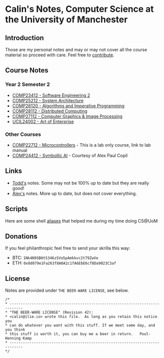 <!-- Google Analytics -->
<script async src="https://www.googletagmanager.com/gtag/js?id=UA-113560131-1"></script>
<script>
  window.dataLayer = window.dataLayer || [];
  function gtag(){dataLayer.push(arguments);}
  gtag('js', new Date());
  gtag('config', 'UA-113560131-1');
</script>

# Calin's Notes, Computer Science at the University of Manchester

## Introduction

Those are my personal notes and may or may not cover all the course material so proceed with care.
Feel free to [contribute](https://github.com/colinx05/uom-notes).

## Course Notes

### Year 2 Semester 2
  * [COMP23412 - Software Engineering 2](COMP23412)
  * [COMP25212 - System Architecture](COMP25212)
  * [COMP26120 - Algorithms and Imperative Programming](COMP26120)
  * [COMP28112 - Distributed Computing](COMP28112)
  * [COMP27112 - Computer Graphics & Image Processing](COMP27112)
  * [UCIL24002 - Art of Enterprise](UCIL24002)

### Other Courses
  * [COMP22712 - Microcontrollers](http://syllabus.cs.manchester.ac.uk/ugt/2017/COMP22712/lab_manual.pdf) -  This is a lab only course, link to lab manual
  * [COMP24412 - Symbollic AI](http://thee-engineer.github.io/uom-notes/COMP24412) - Courtesy of Alex Paul Copil

<!--
#### TODO
* [COMP10120- First Year Project](#)
* [COMP11120- Mathematical Techniques for Computer Science](#)
* [COMP11212- Fundamentals of Computation](#)
* [COMP12111- Fundamentals of Computer Engineering ](#)
* [COMP14111- Fundamentals of Artificial Intelligence](#)
* [COMP15111- Fundamentals of Computer Architecture](#)
* [COMP16121- Object Oriented programming in Java 1](#)
* [COMP16212- Object Oriented programming in Java 2](#)
* [COMP18111- Fundamentals of Distributed Systems](#)
* [COMP23111 - Fundamentals of Databases](#)
* [COMP23311 - Software Engineering 1](#)
* [COMP24111 - Machine Learning and Optimisation](#)
* [COMP25111 - Operating Systems (Online)](#)
* [COMP26120 - Algorithms and Imperative Programming (Sem 1)](#)
* [COMP28411 - Computer Networks (Online)](#)

-->

## Links
 * [Todd's](https://todddavies.co.uk/#Notes) notes. Some may not be 100% up to date but they are really good!
 * [Alex's](http://thee-engineer.github.io/uom-notes) notes. More up to date, but does not cover everything.

## Scripts

Here are some shell [aliases](https://gist.github.com/colinx05/80316361a68d295aea2fb0a00ecf2526) that helped me during my time doing CS@UoM

## Donations

If you feel philanthropic feel free to send your skrilla this way:

* BTC: `1Nk4N9SBHtS346zSVo5pAmkkvc2t79ZwVe`
* ETH: `0x8d079e1Fa263f8A0A2c1fA6EbE6cf8Da9023C3af`

## License
Notes are provided under `THE BEER-WARE LICENSE`, see below.
```
/*
* ----------------------------------------------------------------------------
* "THE BEER-WARE LICENSE" (Revision 42):
* <calin@ilie.io> wrote this file.  As long as you retain this notice you
* can do whatever you want with this stuff. If we meet some day, and you think
* this stuff is worth it, you can buy me a beer in return.   Poul-Henning Kamp
* ----------------------------------------------------------------------------
*/
```